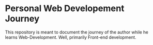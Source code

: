# Personal Web Developement Journey

This repository is meant to document the journey of the author while he learns Web-Development. Well, primarily Front-end development.
